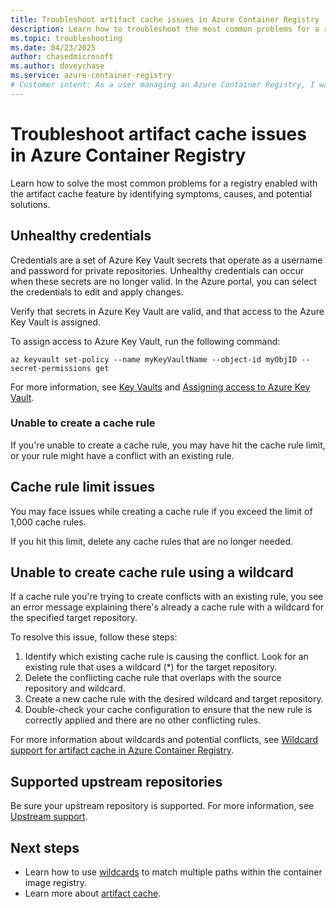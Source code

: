 ```yaml
---
title: Troubleshoot artifact cache issues in Azure Container Registry
description: Learn how to troubleshoot the most common problems for a registry that uses the Artifact cache feature.
ms.topic: troubleshooting
ms.date: 04/23/2025
author: chasedmicrosoft
ms.author: doveychase
ms.service: azure-container-registry
# Customer intent: As a user managing an Azure Container Registry, I want to troubleshoot common artifact cache issues, so that I can maintain optimal performance and resolve problems effectively.
---
```


# Troubleshoot artifact cache issues in Azure Container Registry

Learn how to solve the most common problems for a registry enabled with the artifact cache feature by identifying symptoms, causes, and potential solutions.

## Unhealthy credentials

Credentials are a set of Azure Key Vault secrets that operate as a username and password for private repositories. Unhealthy credentials can occur when these secrets are no longer valid. In the Azure portal, you can select the credentials to edit and apply changes.

Verify that secrets in Azure Key Vault are valid, and that access to the Azure Key Vault is assigned.

To assign access to Azure Key Vault, run the following command:

```azurecli-interactive
az keyvault set-policy --name myKeyVaultName --object-id myObjID --secret-permissions get
```

For more information, see [Key Vaults][create-and-store-keyvault-credentials] and [Assigning access to Azure Key Vault][az-keyvault-set-policy].

### Unable to create a cache rule

If you're unable to create a cache rule, you may have hit the cache rule limit, or your rule might have a conflict with an existing rule.

## Cache rule limit issues

You may face issues while creating a cache rule if you exceed the limit of 1,000 cache rules.

If you hit this limit, delete any cache rules that are no longer needed.

## Unable to create cache rule using a wildcard

If a cache rule you're trying to create conflicts with an existing rule, you see an error message explaining there's already a cache rule with a wildcard for the specified target repository.

To resolve this issue, follow these steps:

1. Identify which existing cache rule is causing the conflict. Look for an existing rule that uses a wildcard (*) for the target repository.
1. Delete the conflicting cache rule that overlaps with the source repository and wildcard.
1. Create a new cache rule with the desired wildcard and target repository.
1. Double-check your cache configuration to ensure that the new rule is correctly applied and there are no other conflicting rules.

For more information about wildcards and potential conflicts, see [Wildcard support for artifact cache in Azure Container Registry](wildcards-artifact-cache.md).

## Supported upstream repositories

Be sure your upstream repository is supported. For more information, see [Upstream support](artifact-cache-overview.md#upstream-support).

<!-- LINKS - External -->
[create-and-store-keyvault-credentials]:/azure/key-vault/secrets/quick-create-portal
[az-keyvault-set-policy]: /azure/key-vault/general/assign-access-policy#assign-an-access-policy

## Next steps

- Learn how to use [wildcards](wildcards-artifact-cache.md) to match multiple paths within the container image registry.
- Learn more about [artifact cache](artifact-cache-overview.md).
